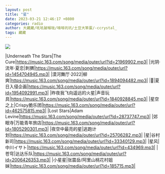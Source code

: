 ```yaml
---
layout: post
title: "星"
date: 2023-03-21 12:46:17 +0800
categories: radio
author: 大藏藏/吼吼破喉咙/啃啃坑坑/土豆大笨蛋/-ccrystal_
tags: 藏藏
---
```

![]({{site.baseurl}}/images/cover_20230321.jpg)

|Underneath The Stars|The Cure|https://music.163.com/song/media/outer/url?id=21969902.mp3|
|光阴·流年·夏恋|刺猬|https://music.163.com/song/media/outer/url?id=1454704945.mp3|
|漠河舞厅·2022|柳爽|https://music.163.com/song/media/outer/url?id=1894094482.mp3|
|🎇|夏日入侵企画|https://music.163.com/song/media/outer/url?id=1954092991.mp3|
|昨夜我飞向遥远的火星|声音玩具|https://music.163.com/song/media/outer/url?id=1840928845.mp3|
|星空之上|Crispy脆乐团|https://music.163.com/song/media/outer/url?id=462575815.mp3|
|Lost Stars|Adam Levine|https://music.163.com/song/media/outer/url?id=28737747.mp3|
|郊眠寺|万能青年旅店|https://music.163.com/song/media/outer/url?id=1805290301.mp3|
|夜空中最亮的星|逃跑计划|https://music.163.com/song/media/outer/url?id=25706282.mp3|
|星|谷村新司|https://music.163.com/song/media/outer/url?id=33340129.mp3|
|星风|中川イサト|https://music.163.com/song/media/outer/url?id=434969.mp3|
|苍穹|达达乐队|https://music.163.com/song/media/outer/url?id=2006426353.mp3|
|小星星|张震岳/阿里山桃花村姐妹|https://music.163.com/song/media/outer/url?id=185715.mp3|

